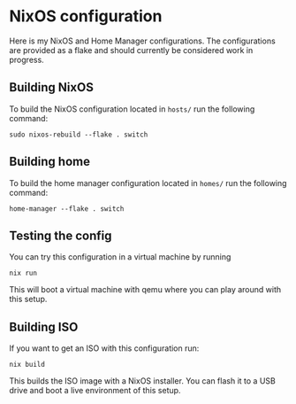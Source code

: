 # NixOS configuration
Here is my NixOS and Home Manager configurations.
The configurations are provided as a flake and should currently be considered work in progress.

## Building NixOS
To build the NixOS configuration located in ```hosts/``` run the following command:

```shell
sudo nixos-rebuild --flake . switch
```

## Building home
To build the home manager configuration located in ```homes/``` run the following command:

```shell
home-manager --flake . switch
```

## Testing the config
You can try this configuration in a virtual machine by running

```shell
nix run
```

This will boot a virtual machine with qemu where you can play around with this setup.

## Building ISO
If you want to get an ISO with this configuration run:

```shell
nix build
```

This builds the ISO image with a NixOS installer. You can flash it to a USB drive and boot a live environment of this setup.
